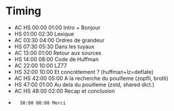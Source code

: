 # Timing

* AC HS 00:00 01:00 Intro + Bonjour
*    HS 01:00 02:30 Lexique
* AC    03:30 04:00 Ordres de grandeur
*    HS 07:30 05:30 Dans les tuyaux
* AC    13:00 01:00 Retour aux sources
*    HS 14:00 08:00 Code de Huffman
* AC    22:00 10:00 LZ77
*    HS 32:00 10:00 Et concrètement ? (huffman+lz=deflate)
* AC HS 42:00 05:00 A la recherche du pouilleme (zopfli, brotli)
*    HS 47:00 01:00 Au dela du pouilleme (zstd, shared dict.)
* AC HS 48:00 02:00 Recap et conclusion
*       50:00 00:00 Merci
